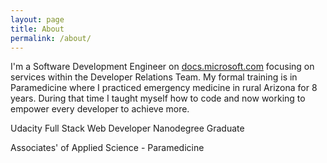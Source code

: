 ```yaml
---
layout: page
title: About
permalink: /about/
---
```


I'm a Software Development Engineer on [docs.microsoft.com](https://docs.microsoft.com) focusing on services within the Developer Relations Team. My formal training is in Paramedicine where I practiced emergency medicine in rural Arizona for 8 years. During that time I taught myself how to code and now working to empower every developer to achieve more.

Udacity Full Stack Web Developer Nanodegree Graduate

Associates' of Applied Science - Paramedicine
